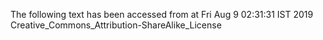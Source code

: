 The following text has been accessed from at Fri Aug 9 02:31:31 IST 2019
Creative_Commons_Attribution-ShareAlike_License
